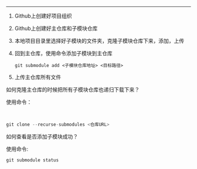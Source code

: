 
---
1. Github上创建好项目组织

2. Github上创建好主仓库和子模块仓库

3. 本地项目目录里选择好子模块的文件夹，克隆子模块仓库下来，添加，上传

4. 回到主仓库，使用命令添加子模块到主仓库

   ```
   git submodule add <子模块仓库地址> <目标路径>
   ```

   

5. 上传主仓库所有文件



如何克隆主仓库的时候把所有子模块仓库也递归下载下来？

使用命令：

​	

```c#
git clone --recurse-submodules <仓库URL>
```

如何查看是否添加子模块成功？

使用命令:

```c#
git submodule status
```

